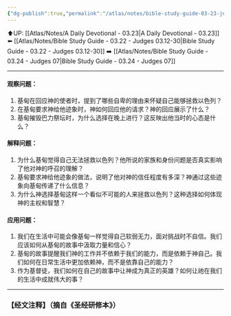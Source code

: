 ```yaml
---
{"dg-publish":true,"permalink":"/atlas/notes/bible-study-guide-03-23-judges-06/"}
---
```


⬆️UP: [[Atlas/Notes/A Daily Devotional - 03.23\|A Daily Devotional - 03.23]]
⬅️ [[Atlas/Notes/Bible Study Guide - 03.22 - Judges 03.12-30\|Bible Study Guide - 03.22 - Judges 03.12-30]]
➡️ [[Atlas/Notes/Bible Study Guide - 03.24 - Judges 07\|Bible Study Guide - 03.24 - Judges 07]] 

---

#### 观察问题：

1. 基甸在回应神的使者时，提到了哪些自卑的理由来怀疑自己能够拯救以色列？
2. 在基甸要求神给他迹象时，神如何回应他的请求？神的回应展示了什么？
3. 基甸摧毁巴力祭坛时，为什么选择在晚上进行？这反映出他当时的心态是什么？

#### 解释问题：

1. 为什么基甸觉得自己无法拯救以色列？他所说的家族和身份问题是否真实影响了他对神的呼召的理解？
2. 基甸要求神给他迹象的做法，说明了他对神的信任程度有多深？神通过这些迹象向基甸传递了什么信息？
3. 为什么神选择基甸这样一个看似不可能的人来拯救以色列？这种选择如何体现神的主权和智慧？

#### 应用问题：

1. 我们在生活中可能会像基甸一样觉得自己软弱无力，面对挑战时不自信。我们应该如何从基甸的故事中汲取力量和信心？
2. 基甸的故事提醒我们神的工作并不依赖于我们的能力，而是依赖于神自己。我们如何在日常生活中更加依赖神，而不是依靠自己的能力？
3. 作为基督徒，我们如何在自己的故事中让神成为真正的英雄？如何让祂在我们的生活中成就伟大的事？

---
### 【经文注释】（摘自《圣经研修本》）
